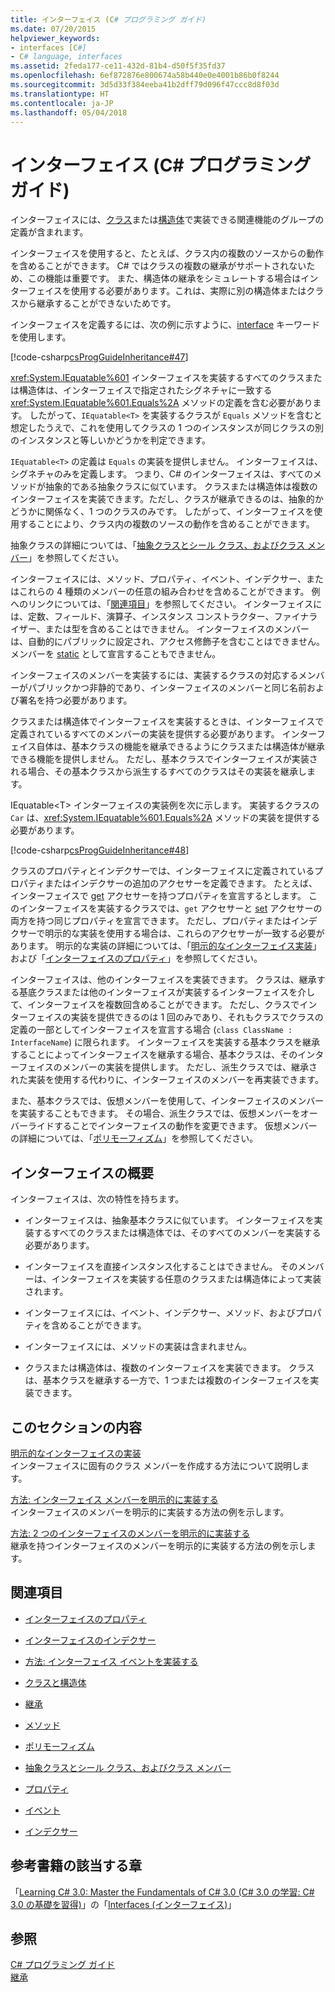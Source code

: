 ```yaml
---
title: インターフェイス (C# プログラミング ガイド)
ms.date: 07/20/2015
helpviewer_keywords:
- interfaces [C#]
- C# language, interfaces
ms.assetid: 2feda177-ce11-432d-81b4-d50f5f35fd37
ms.openlocfilehash: 6ef872876e800674a58b440e0e4001b86b0f8244
ms.sourcegitcommit: 3d5d33f384eeba41b2dff79d096f47ccc8d8f03d
ms.translationtype: HT
ms.contentlocale: ja-JP
ms.lasthandoff: 05/04/2018
---
```

# <a name="interfaces-c-programming-guide"></a>インターフェイス (C# プログラミング ガイド)
インターフェイスには、[クラス](../../../csharp/language-reference/keywords/class.md)または[構造体](../../../csharp/language-reference/keywords/struct.md)で実装できる関連機能のグループの定義が含まれます。  
  
 インターフェイスを使用すると、たとえば、クラス内の複数のソースからの動作を含めることができます。 C# ではクラスの複数の継承がサポートされないため、この機能は重要です。 また、構造体の継承をシミュレートする場合はインターフェイスを使用する必要があります。これは、実際に別の構造体またはクラスから継承することができないためです。  
  
 インターフェイスを定義するには、次の例に示すように、[interface](../../../csharp/language-reference/keywords/interface.md) キーワードを使用します。  
  
 [!code-csharp[csProgGuideInheritance#47](../../../csharp/programming-guide/classes-and-structs/codesnippet/CSharp/interfaces_1.cs)]  
  
 <xref:System.IEquatable%601> インターフェイスを実装するすべてのクラスまたは構造体は、インターフェイスで指定されたシグネチャに一致する <xref:System.IEquatable%601.Equals%2A> メソッドの定義を含む必要があります。 したがって、`IEquatable<T>` を実装するクラスが `Equals` メソッドを含むと想定したうえで、これを使用してクラスの 1 つのインスタンスが同じクラスの別のインスタンスと等しいかどうかを判定できます。  
  
 `IEquatable<T>` の定義は `Equals` の実装を提供しません。 インターフェイスは、シグネチャのみを定義します。 つまり、C# のインターフェイスは、すべてのメソッドが抽象的である抽象クラスに似ています。 クラスまたは構造体は複数のインターフェイスを実装できます。ただし、クラスが継承できるのは、抽象的かどうかに関係なく、1 つのクラスのみです。 したがって、インターフェイスを使用することにより、クラス内の複数のソースの動作を含めることができます。  
  
 抽象クラスの詳細については、「[抽象クラスとシール クラス、およびクラス メンバー](../../../csharp/programming-guide/classes-and-structs/abstract-and-sealed-classes-and-class-members.md)」を参照してください。  
  
 インターフェイスには、メソッド、プロパティ、イベント、インデクサー、またはこれらの 4 種類のメンバーの任意の組み合わせを含めることができます。 例へのリンクについては、「[関連項目](../../../csharp/programming-guide/interfaces/index.md#BKMK_RelatedSections)」を参照してください。 インターフェイスには、定数、フィールド、演算子、インスタンス コンストラクター、ファイナライザー、または型を含めることはできません。 インターフェイスのメンバーは、自動的にパブリックに設定され、アクセス修飾子を含むことはできません。 メンバーを [static](../../../csharp/language-reference/keywords/static.md) として宣言することもできません。  
  
 インターフェイスのメンバーを実装するには、実装するクラスの対応するメンバーがパブリックかつ非静的であり、インターフェイスのメンバーと同じ名前および署名を持つ必要があります。  
  
 クラスまたは構造体でインターフェイスを実装するときは、インターフェイスで定義されているすべてのメンバーの実装を提供する必要があります。 インターフェイス自体は、基本クラスの機能を継承できるようにクラスまたは構造体が継承できる機能を提供しません。 ただし、基本クラスでインターフェイスが実装される場合、その基本クラスから派生するすべてのクラスはその実装を継承します。  
  
 IEquatable<T\> インターフェイスの実装例を次に示します。 実装するクラスの `Car` は、<xref:System.IEquatable%601.Equals%2A> メソッドの実装を提供する必要があります。  
  
 [!code-csharp[csProgGuideInheritance#48](../../../csharp/programming-guide/classes-and-structs/codesnippet/CSharp/interfaces_2.cs)]  
  
 クラスのプロパティとインデクサーでは、インターフェイスに定義されているプロパティまたはインデクサーの追加のアクセサーを定義できます。 たとえば、インターフェイスで [get](../../../csharp/language-reference/keywords/get.md) アクセサーを持つプロパティを宣言するとします。 このインターフェイスを実装するクラスでは、`get` アクセサーと [set](../../../csharp/language-reference/keywords/set.md) アクセサーの両方を持つ同じプロパティを宣言できます。 ただし、プロパティまたはインデクサーで明示的な実装を使用する場合は、これらのアクセサーが一致する必要があります。 明示的な実装の詳細については、「[明示的なインターフェイス実装](../../../csharp/programming-guide/interfaces/explicit-interface-implementation.md)」および「[インターフェイスのプロパティ](../../../csharp/programming-guide/classes-and-structs/interface-properties.md)」を参照してください。  
  
 インターフェイスは、他のインターフェイスを実装できます。 クラスは、継承する基底クラスまたは他のインターフェイスが実装するインターフェイスを介して、インターフェイスを複数回含めることができます。 ただし、クラスでインターフェイスの実装を提供できるのは 1 回のみであり、それもクラスでクラスの定義の一部としてインターフェイスを宣言する場合 (`class ClassName : InterfaceName`) に限られます。 インターフェイスを実装する基本クラスを継承することによってインターフェイスを継承する場合、基本クラスは、そのインターフェイスのメンバーの実装を提供します。 ただし、派生クラスでは、継承された実装を使用する代わりに、インターフェイスのメンバーを再実装できます。  
  
 また、基本クラスでは、仮想メンバーを使用して、インターフェイスのメンバーを実装することもできます。 その場合、派生クラスでは、仮想メンバーをオーバーライドすることでインターフェイスの動作を変更できます。 仮想メンバーの詳細については、「[ポリモーフィズム](../../../csharp/programming-guide/classes-and-structs/polymorphism.md)」を参照してください。  
  
## <a name="interfaces-summary"></a>インターフェイスの概要  
 インターフェイスは、次の特性を持ちます。  
  
-   インターフェイスは、抽象基本クラスに似ています。 インターフェイスを実装するすべてのクラスまたは構造体では、そのすべてのメンバーを実装する必要があります。  
  
-   インターフェイスを直接インスタンス化することはできません。 そのメンバーは、インターフェイスを実装する任意のクラスまたは構造体によって実装されます。  
  
-   インターフェイスには、イベント、インデクサー、メソッド、およびプロパティを含めることができます。  
  
-   インターフェイスには、メソッドの実装は含まれません。  
  
-   クラスまたは構造体は、複数のインターフェイスを実装できます。 クラスは、基本クラスを継承する一方で、1 つまたは複数のインターフェイスを実装できます。  
  
## <a name="in-this-section"></a>このセクションの内容  
 [明示的なインターフェイスの実装](../../../csharp/programming-guide/interfaces/explicit-interface-implementation.md)  
 インターフェイスに固有のクラス メンバーを作成する方法について説明します。  
  
 [方法: インターフェイス メンバーを明示的に実装する](../../../csharp/programming-guide/interfaces/how-to-explicitly-implement-interface-members.md)  
 インターフェイスのメンバーを明示的に実装する方法の例を示します。  
  
 [方法: 2 つのインターフェイスのメンバーを明示的に実装する](../../../csharp/programming-guide/interfaces/how-to-explicitly-implement-members-of-two-interfaces.md)  
 継承を持つインターフェイスのメンバーを明示的に実装する方法の例を示します。  
  
##  <a name="BKMK_RelatedSections"></a>関連項目  
  
-   [インターフェイスのプロパティ](../../../csharp/programming-guide/classes-and-structs/interface-properties.md)  
  
-   [インターフェイスのインデクサー](../../../csharp/programming-guide/indexers/indexers-in-interfaces.md)  
  
-   [方法: インターフェイス イベントを実装する](../../../csharp/programming-guide/events/how-to-implement-interface-events.md)  
  
-   [クラスと構造体](../../../csharp/programming-guide/classes-and-structs/index.md)  
  
-   [継承](../../../csharp/programming-guide/classes-and-structs/inheritance.md)  
  
-   [メソッド](../../../csharp/programming-guide/classes-and-structs/methods.md)  
  
-   [ポリモーフィズム](../../../csharp/programming-guide/classes-and-structs/polymorphism.md)  
  
-   [抽象クラスとシール クラス、およびクラス メンバー](../../../csharp/programming-guide/classes-and-structs/abstract-and-sealed-classes-and-class-members.md)  
  
-   [プロパティ](../../../csharp/programming-guide/classes-and-structs/properties.md)  
  
-   [イベント](../../../csharp/programming-guide/events/index.md)  
  
-   [インデクサー](../../../csharp/programming-guide/indexers/index.md)  
  
## <a name="featured-book-chapter"></a>参考書籍の該当する章  
 「[Learning C# 3.0: Master the Fundamentals of C# 3.0 (C# 3.0 の学習: C# 3.0 の基礎を習得)](http://msdn.microsoft.com/library/orm-9780596521066-01.aspx)」の「[Interfaces (インターフェイス)](http://msdn.microsoft.com/library/orm-9780596521066-01-13.aspx)」  
  
## <a name="see-also"></a>参照  
 [C# プログラミング ガイド](../../../csharp/programming-guide/index.md)  
 [継承](../../../csharp/programming-guide/classes-and-structs/inheritance.md)
